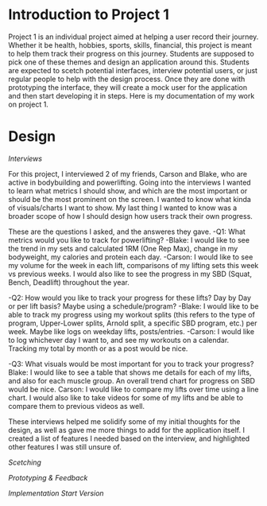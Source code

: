 # Introduction to Project 1
Project 1 is an individual project aimed at helping a user record their journey. 
Whether it be health, hobbies, sports, skills, financial, this project is meant to help them track their progress on this journey. 
Students are supposed to pick one of these themes and design an application around this. 
Students are expected to scetch potential interfaces, interview potential users, or just regular people to help with the design process. 
Once they are done with prototyping the interface, they will create a mock user for the application and then start developing it in steps.
Here is my documentation of my work on project 1.

# Design
  *Interviews*

  For this project, I interviewed 2 of my friends, Carson and Blake, who are active in bodybuilding and powerlifting. Going into the interviews I wanted to learn what metrics I should show, and which are the most important or should be the most prominent on the screen. I wanted to know what kinda of visuals/charts I want to show. My last thing I wanted to know was a broader scope of how I should design how users track their own progress.

  These are the questions I asked, and the answeres they gave.
  -Q1: What metrics would you like to track for powerlifting?
   -Blake: I would like to see the trend in my sets and calculated 1RM (One Rep Max), change in my bodyweight, my calories and protein each day.
   -Carson: I would like to see my volume for the week in each lift, comparisons of my lifting sets this week vs previous weeks. I would also like to see the progress in my SBD (Squat, Bench, Deadlift) throughout the year.

  -Q2: How would you like to track your progress for these lifts? Day by Day or per lift basis? Maybe using a schedule/program?
   -Blake: I would like to be able to track my progress using my workout splits (this refers to the type of program, Upper-Lower splits, Arnold split, a specific SBD program, etc.) per week. Maybe like logs on weekday lifts, posts/entries.
   -Carson: I would like to log whichever day I want to, and see my workouts on a calendar. Tracking my total by month or as a post would be nice.

  -Q3: What visuals would be most important for you to track your progress?
   Blake: I would like to see a table that shows me details for each of my lifts, and also for each muscle group. An overall trend chart for progress on SBD would be nice.
   Carson: I would like to compare my lifts over time using a line chart. I would also like to take videos for some of my lifts and be able to compare them to previous videos as well.

   These interviews helped me solidify some of my initial thoughts for the design, as well as gave me more things to add for the application itself.
   I created a list of features I needed based on the interview, and highlighted other features I was still unsure of.
   
  *Scetching*

  *Prototyping & Feedback*

  *Implementation Start Version*




